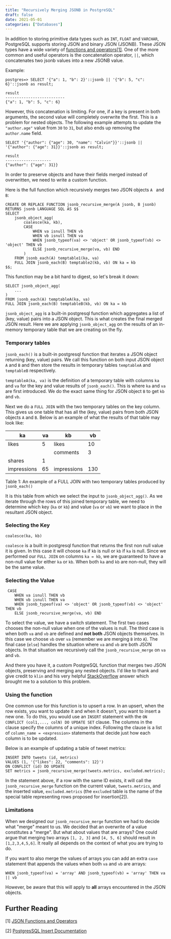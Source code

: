 ```yaml
---
title: "Recursively Merging JSONB in PostgreSQL"
draft: false
date: 2021-05-01
categories: ["Databases"]
---
```


In addition to storing primitive data types such as `INT`, `FLOAT` and `VARCHAR`, 
PostgreSQL supports storing JSON and binary JSON (JSONB). These JSON types have a wide variety of
[functions and operators[1]](https://www.postgresql.org/docs/12/functions-json.html). 
One of the more common and useful operators is the concatenation operator,
`||`, which concatenates two jsonb values into a new JSONB value.

Example:
```postgresql
postgres=> SELECT '{"a": 1, "b": 2}'::jsonb || '{"b": 5, "c": 6}'::jsonb as result;

result
--------------------------
{"a": 1, "b": 5, "c": 6}

```

However, this concatenation is limiting. For one, if a key is present in both arguments, the
second value will completely overwrite the first. This is a problem for nested objects. The following
example attempts to update the `"author.age"` value from `30` to `31`, but also ends up removing
the `author.name` field.

```postgresql
SELECT '{"author": {"age": 30, "name": "Calvin"}}'::jsonb || '{"author": {"age": 31}}'::jsonb as result;

result
--------------------
{"author": {"age": 31}}
```

In order to preserve objects and have their fields merged instead of overwritten,
we need to write a custom function.

Here is the full function which recursively merges two JSON objects `A ` and `B`:

```postgresql
CREATE OR REPLACE FUNCTION jsonb_recursive_merge(A jsonb, B jsonb) 
RETURNS jsonb LANGUAGE SQL AS $$ 
SELECT 
    jsonb_object_agg( 
        coalesce(ka, kb), 
        CASE 
            WHEN va isnull THEN vb 
            WHEN vb isnull THEN va 
            WHEN jsonb_typeof(va) <> 'object' OR jsonb_typeof(vb) <> 'object' THEN vb 
            ELSE jsonb_recursive_merge(va, vb) END 
        ) 
    FROM jsonb_each(A) temptable1(ka, va)
    FULL JOIN jsonb_each(B) temptable2(kb, vb) ON ka = kb  
$$;
```

This function may be a bit hard to digest, so let's break it down:

```postgresql
SELECT jsonb_object_agg(
    ...
)
FROM jsonb_each(A) temptableA(ka, va)
FULL JOIN jsonb_each(B) temptableB(kb, vb) ON ka = kb
```

`jsonb_object_agg` is a built-in postgresql function which aggregates a list of (key, value) pairs into a JSON object.
This is what creates the final merged JSON result. Here we are applying `jsonb_object_agg` on the results of an 
in-memory temporary table that we are creating on the fly.

### Temporary tables

`jsonb_each()` is a built-in postgresql function that iterates a JSON object returning (key, value) pairs.
We call this function on both input JSON object `A` and `B` and then store the results in temporary tables 
`temptableA` and `temptableB` respectively.

`temptableA(ka, va)` is the definition of a temporary table with columns `ka` and `va` for the key and value results
of `jsonb_each()`. This is where `ka` and `va` are first introduced. We do the exact same thing for JSON
object `B` to get `kb` and `vb`.

Next we do a `FULL JOIN` with the two temporary tables on the key column. This gives us one 
table that has all the (key, value) pairs from both JSON objects `A` and `B`. Below is an
example of what the results of that table may look like:


| ka          | va | kb          | vb  |
|-------------|----|-------------|-----|
| likes       | 5  | likes       | 10  |
|             |    | comments    | 3   |
|    shares   | 1  |             |     |
| impressions | 65 | impressions | 130 |

Table 1: An example of a FULL JOIN with two temporary tables produced by `jsonb_each()`




It is this table from which we select the input to `jsonb_object_agg()`.
As we iterate through the rows of this joined temporary table, we need to determine
which key (`ka` or `kb`) and value (`va` or `vb`) we want to place in the resultant 
JSON object.


### Selecting the Key 
```postgresql
coalesce(ka, kb)
```


`coalesce` is a built in postgresql function that returns the first non null value it is given.
In this case it will choose `ka` if `kb` is null or `kb` if `ka` is null. Since we performed
our `FULL JOIN` on columns `ka = kb`, we are guaranteed to have a non-null value for either `ka`
or `kb`. When both `ka` and `kb` are non-null, they will be the same value.

### Selecting the Value

```postgresql
 CASE 
    WHEN va isnull THEN vb 
    WHEN vb isnull THEN va 
    WHEN jsonb_typeof(va) <> 'object' OR jsonb_typeof(vb) <> 'object' THEN vb 
    ELSE jsonb_recursive_merge(va, vb) END 
```

To select the value, we have a switch statement. The first two cases chooses the 
non-null value when one of the values is null. The third case is when both `va` and `vb`
are defined and **not both** JSON objects themselves. In this case we choose `vb` over `va` (remember we are merging `B` into `A`).
The final case (`else`) handles the situation where `va` and `vb` are both JSON objects. In that
situation we recursively call the `jsonb_recursive_merge` on `va` and `vb`. 

And there you have it, a custom PostgreSQL function that merges two JSON objects, preserving and 
merging any nested objects. I'd like to thank and give credit to `klin` and his
very helpful [StackOverflow](https://stackoverflow.com/a/42954907) answer which brought
me to a solution to this problem. 


### Using the function

One common use for this function is to upsert a row. In an upsert, when the row exists,
you want to update it and when it doesn't, you want to insert a new one.
To do this, you would use an `INSERT` statement with the `ON CONFLICT (col1,..., colN) DO UPDATE SET` clause.
The columns in the clause specify the columns of a unique index. Following the clause is a list of 
`column_name = <expression>` statements that decide just how each column is to be updated. 

Below is an example of updating a table of tweet metrics: 

```postgresql
INSERT INTO tweets (id, metrics)
VALUES (1, '{"likes": 22, "comments": 12}')
ON CONFLICT (id) DO UPDATE
SET metrics = jsonb_recursive_merge(tweets.metrics, excluded.metrics);
```

In the statement above, if a row with the same ID exists, it will call the `jsonb_recursive_merge` function on
the current value, `tweets.metrics`, and the inserted value, `excluded.metrics` (the `excluded` table is the
name of the special table representing rows proposed for insertion[2]).

### Limitations

When we designed our `jsonb_recursive_merge` function we had to decide what "merge" meant to us. We decided
that an overwrite of a value constitutes a "merge". But what about values that are arrays? One 
could argue that merging two arrays `[1, 2, 3]` and `[4, 5, 6]` should result in `[1,2,3,4,5,6]`. It really
all depends on the context of what you are trying to do. 

If you want to also merge the values of arrays you can add an extra `case` statement that appends the values when
both `va` and `vb` are arrays:

```postgresql
WHEN jsonb_typeof(va) = 'array' AND jsonb_typeof(vb) = 'array' THEN va || vb
```

However, be aware that this will apply to **all** arrays encountered in the JSON objects.

## Further Reading
[1] [JSON Functions and Operators](https://www.postgresql.org/docs/12/functions-json.html)

[2] [PostgresSQL Insert Documentation](https://www.postgresql.org/docs/12/sql-insert.html)
